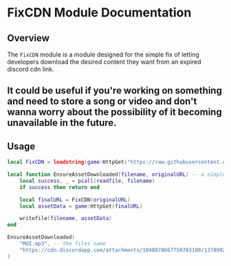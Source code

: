 # FixCDN Module Documentation

## Overview
The `FixCDN` module is a module designed for the simple fix of letting developers download the desired content they want from an expired discord cdn link.

It could be useful if you're working on something and need to store a song or video and don't wanna worry about the possibility of it becoming unavailable in the future.
---

## Usage

```lua
local FixCDN = loadstring(game:HttpGet("https://raw.githubusercontent.com/IdkRandomUsernameok/PublicModules/refs/heads/main/Modules/FixCDN.lua"))()

local function EnsureAssetDownloaded(filename, originalURL) -- a simple download function
    local success, _ = pcall(readfile, filename)
    if success then return end

    local finalURL = FixCDN(originalURL)
    local assetData = game:HttpGet(finalURL)

    writefile(filename, assetData)
end

EnsureAssetDownloaded(
    "MUI.mp3", -- the files name
    "https://cdn.discordapp.com/attachments/1048878667750703108/1378992293155045506/MUI.mp3" -- the discord download link
)
